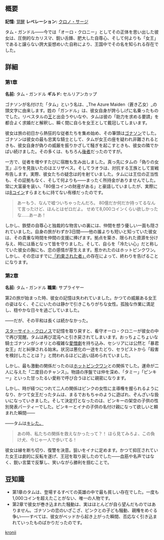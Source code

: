 <!-- title: タム・ガンドル -->
<!-- quote: これは単に、まだ早すぎるのだ。 -->
<!-- chapters: -1 -->
<!-- images: (タムの第1章プロフィール), (タムの第2章プロフィール #1), (タムの第2章プロフィール #2), (レベレーションを使うタム), ("Monster" MVのタム), (リコレクション - オーロ・クロニー), (第2章エンディングのタム) -->
<!-- model: false -->

## 概要

**記憶:** [覚醒](https://youtu.be/qV7dgz75vVo?si=0-9CnAZpmqpDPNnO)
**レベレーション:** [クロノ・サージ](#entry:chrono-surge-entry)

タム・ガンドル――今では「オーロ・クロニー」としてその正体を思い出した彼女は、圧倒的なカリスマ、鋭い舌鋒、肥大した自尊心、そして何よりも「女王」であると譲らない誇大妄想めいた自称により、王国中でその名を知られる存在でした。

## 詳細

### 第1章

**名前:** タム・ガンドル
**ギルド:** セルリアンカップ

ゴナソンが名付けた「タム」という名は、\_The Azure Maiden（蒼き乙女）\_の頭文字に由来します。姓の「ガンドル」は、彼女自身が誇らしげに名乗ったものでした。リベスタルの[王](#entry:outsider-entry)と出会うやいなや、タムは彼の「助力を求める要請」を都合よく求婚だと解釈し、瞬く間に自らを女王として戴冠してしまいます。

彼女は旅の初日から熱狂的な従者たちを集め始め、その筆頭は[ゴナソン](#entry:gigi-entry)でした。ゴナソンは彼女の最も忠実な騎士として、タムが女王の座を疑われ非難されるときも、彼女自身が偽りの威厳を振りかざして騒ぎを起こすときも、彼女の隣でかばい続けました。その多くは、もちろん[後者](https://www.youtube.com/live/zgiooha0m4?feature=shared&t=9013)だったのですが。

一方で、従者を増やすたびに宿敵も生み出しました。真っ先にタムの「偽りの女王」ぶりを見抜いたのはエリザベス。そしてラオラは、対抗する王族として宣戦布告します。実際、彼女たちの疑念は的を射ていました。タムには王位の正当性も、その証拠もなく、そして何よりも――まったく所持金がありませんでした。常に大富豪を装い、「80億コインの財産がある」と豪語していましたが、実際には[8コイン](https://www.youtube.com/live/JcRcTRedS_8?feature=shared&t=4242)すらまともに持てない有様だったのです。

> あーもう、なんで嘘ついちゃったんだろ。
> 80億だか何だか持ってるなんて言ったけど、ほんとはゼロだよ。
> せめて8,000コインくらい欲しかったな……あーあ！

しかし、鉄壁の自尊心と独裁的な物言いの裏には、仲間を想う優しい一面も隠されていました。自身の旅がわずか3日間――他の誰よりも短いと知っていた彼女は、その貴重な時間を仲間の支援に捧げます。拠点を築き、限られた資源を分け与え、時には盾となって皆を守りました。そして、自らを「冷たい心」だと称していた彼女の胸にも、恋の感情が芽生えます。惹かれたのはホットピンクワン。しかし、その恋はすでに[「約束された者」](https://www.youtube.com/live/fIGfh8GmKY8?feature=shared&t=8234)の存在によって、終わりを告げることになります。

### 第2章

**名前:** タム・ガンドル
**職業:** サプライヤー

第2の旅が始まった時、彼女の記憶は失われていました。かつての威厳ある女王の姿はなく、そこにいたのは静かで引きこもりがちな女性。孤独な作業に満足し、穏やかな日々を過ごしていました。

――だが、その平和は長くは続かなかった。

[スターサイト・クロノス](#entry:star-site-chronos-entry)で記憶を取り戻すと、看守オーロ・クロニーが彼女の中で再び覚醒。タムは再び混沌へと引き戻されてしまいます。おっちょこちょいな騎士ゴナソンがシオリとの複雑な[愛憎劇](https://www.youtube.com/live/YVyeKQ-6Ka8?si=vXgt9AUn-I4rIQ5o&t=11385)を持ち込み、セシリアには公然と「暴君女王」だと糾弾される始末。状況は悪化の一途をたどり、セラピストから「殺害を検討したことは？」と問われるほどに追い詰められていました。

しかし、最も激動の関係だったのは[ホットピンクワン](#entry:irys-entry)との関係でした。運命が二人に与えた「二度目のチャンス」。物語の序盤では仲を深め、「タミー」「ピンキー」といった甘ったるい愛称で呼び合うほどに親密になります。

しかし、時が経つにつれて二人の関係はピンクの女性に主導権を握られるようになり、かつて女王だったタムは、まるでおもちゃのように遊ばれ、ぞんざいな扱いになっていきました。そして決定打となったのは、ピンキーの架空の子供の性別発表パーティーでした。ピンキーとイナの子供の名付け親になって欲しいと頼まれた瞬間――

――タムは[キレた。](#entry:hot-pink-one-collapse-entry)

> あの時、私たちの関係を救えなかったって？！
> ほら見てみろよ、この負け犬、今じゃ一人で歩いてる！

彼女は縁を断ち切り、復讐を決意。狙いをイナに定めます。かつて抑圧されていた女王は劇的に反転を遂げ、王冠を取り戻したのでした――血筋や名声ではなく、鋭い言葉で反撃し、笑いながら勝利を掴むことで。

## 豆知識

- 第1章のタムは、登場するすべての英雄の中で最も貧しい存在でした。一度も1,000コインを超えたことがない、唯一の人物です。
- 第2章で彼女が巻き込まれた騒動は、実はほとんどが自ら望んだものではありません。ゴナソンの恋のいざこざ、ピンクとの子ども騒動、親権をめぐる争い――すべては、彼女がベッドから起き上がった瞬間、否応なく引き込まれていったものばかりだったのです。

[kronii](#easter:easter-kronii)
